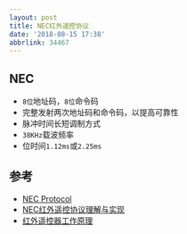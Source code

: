 ```yaml
---
layout: post
title: NEC红外遥控协议
date: '2018-08-15 17:38'
abbrlink: 34467
---
```


## NEC

- `8位`地址码，`8位`命令码
- 完整发射两次地址码和命令码，以提高可靠性
- 脉冲时间长短调制方式
- `38KHz`载波频率
- 位时间`1.12ms`或`2.25ms`

<!--more-->


## 参考

* [NEC Protocol](https://www.sbprojects.net/knowledge/ir/nec.php)
* [NEC红外遥控协议理解与实现](https://blog.csdn.net/jerryutscn/article/details/7201352)
* [红外遥控器工作原理](https://blog.csdn.net/techelefeng/article/details/45972583)
